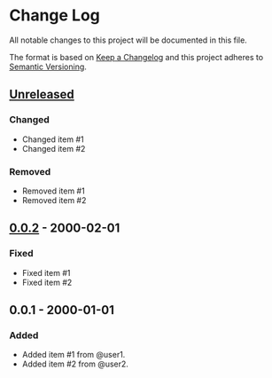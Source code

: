 # Change Log #
All notable changes to this project will be documented in this file.

The format is based on [Keep a Changelog](http://keepachangelog.com/)
and this project adheres to [Semantic Versioning](http://semver.org/).

## [Unreleased] ##

### Changed ###
- Changed item #1
- Changed item #2

### Removed ###
- Removed item #1
- Removed item #2


## [0.0.2] - 2000-02-01 ##
### Fixed ###
- Fixed item #1
- Fixed item #2


## 0.0.1 - 2000-01-01 ##
### Added ###
- Added item #1 from @user1.
- Added item #2 from @user2.

[Unreleased]: https://github.com/$user/$repo/compare/v0.0.2...HEAD
[0.0.2]: https://github.com/$user/$repo/compare/v0.0.1...v0.0.2

